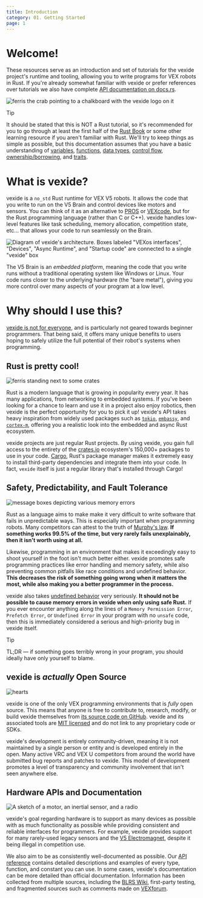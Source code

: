 ```yaml
---
title: Introduction
category: 01. Getting Started
page: 1
---
```



# Welcome!

These resources serve as an introduction and set of tutorials for the vexide project's runtime and tooling, allowing you to write programs for VEX robots in Rust. If you're already somewhat familiar with vexide or prefer references over tutorials we also have complete [API documentation on docs.rs](https://docs.rs/vexide).

![ferris the crab pointing to a chalkboard with the vexide logo on it](/docs/professor-ferris.svg)

> [!TIP]
> It should be stated that this is NOT a Rust tutorial, so it's recommended for you to go through at least the first half of the [Rust Book](https://doc.rust-lang.org/book/) or some other learning resource if you aren't familiar with Rust. We'll try to keep things as simple as possible, but this documentation assumes that you have a basic understanding of [variables](https://doc.rust-lang.org/book/ch03-01-variables-and-mutability.html), [functions](https://doc.rust-lang.org/book/ch03-03-how-functions-work.html), [data types](https://doc.rust-lang.org/book/ch03-02-data-types.html), [control flow](https://doc.rust-lang.org/book/ch03-05-control-flow.html), [ownership/borrowing](https://doc.rust-lang.org/book/ch04-00-understanding-ownership.html), and [traits](https://doc.rust-lang.org/book/ch10-00-generics.html).

# What is vexide?

vexide is a `no_std` Rust runtime for VEX V5 robots. It allows the code that you write to run on the V5 Brain and control devices like motors and sensors. You can think of it as an alternative to [PROS](https://pros.cs.purdue.edu/) or [VEXcode](https://www.vexrobotics.com/vexcode), but for the Rust programming language (rather than C or C++). vexide handles low-level features like task scheduling, memory allocation, competition state, etc... that allows your code to run seamlessly on the Brain.

![Diagram of vexide's architecture. Boxes labeled "VEXos interfaces", "Devices", "Async Runtime", and "Startup code" are connected to a single "vexide" box](/docs/vexide-overview.svg)

The V5 Brain is an *embedded platform*, meaning the code that you write runs without a traditional operating system like Windows or Linux. Your code runs closer to the underlying hardware (the "bare metal"), giving you more control over many aspects of your program at a low level.

# Why should I use this?

<ins>vexide is not for everyone</ins>, and is particularly not geared towards beginner programmers. That being said, it offers many unique benefits to users hoping to safely utilize the full potential of their robot's systems when programming.

## Rust is pretty cool!

![ferris standing next to some crates](/docs/crates.svg)

Rust is a modern language that is growing in popularity every year. It has many applications, from networking to embedded systems. If you've been looking for a chance to learn and use it in a project also enjoy robotics, then vexide is the perfect opportunity for you to pick it up! vexide's API takes heavy inspiration from widely used packages such as [`tokio`](https://crates.io/crates/tokio), [`embassy`](https://embassy.dev/), and [`cortex-m`](https://github.com/rust-embedded/cortex-m), offering you a realistic look into the embedded and async Rust ecosystem.

vexide projects are just regular Rust projects. By using vexide, you gain full access to the entirety of the [crates.io](https://crates.io/) ecosystem's 150,000+ packages to use in your code. [Cargo](https://doc.rust-lang.org/cargo/), Rust's package manager makes it extremely easy to install third-party dependencies and integrate them into your code. In fact, `vexide` itself is just a regular library that's installed through Cargo!

## Safety, Predictability, and Fault Tolerance

![message boxes depicting various memory errors](/docs/aborts.svg)

Rust as a language aims to make make it very difficult to write software that fails in unpredictable ways. This is especially important when programming robots. Many competitors can attest to the truth of [Murphy's law](https://en.wikipedia.org/wiki/Murphy%27s_law). **If something works 99.5% of the time, but very rarely fails unexplainably, then it isn't worth using at all.**

Likewise, programming in an environment that makes it exceedingly easy to shoot yourself in the foot isn't much better either. vexide promotes safe programming practices like error handling and memory safety, while also preventing common pitfalls like race conditions and undefined behavior. **This decreases the risk of something going wrong when it matters the most, while also making you a better programmer in the process.**

vexide also takes [undefined behavior](https://en.wikipedia.org/wiki/Undefined_behavior) very seriously. **It should not be possible to cause memory errors in vexide when only using safe Rust.** If you ever encounter anything along the lines of a `Memory Permission Error`, `Prefetch Error`, or `Undefined Error` in your program with no `unsafe` code, then this is immediately considered a serious and high-priority bug in vexide itself.

> [!TIP]
> TL;DR — if something goes terribly wrong in your program, you should ideally have only yourself to blame.

## vexide is *actually* Open Source

![hearts](/docs/hearts.svg)

vexide is one of the only VEX programming environments that is *fully* open source. This means that anyone is free to contribute to, research, modify, or build vexide themselves from [its source code on GitHub](http://github.com/vexide/vexide). vexide and its associated tools are [MIT licensed](https://github.com/vexide/vexide/blob/main/LICENSE) and do not link to any proprietary code or SDKs.

vexide's development is entirely community-driven, meaning it is not maintained by a single person or entity and is developed entirely in the open. Many active VRC and VEX U competitors from around the world have submitted bug reports and patches to vexide. This model of development promotes a level of transparency and community involvement that isn't seen anywhere else.

## Hardware APIs and Documentation

![A sketch of a motor, an inertial sensor, and a radio](/docs/smart-devices.svg)

vexide's goal regarding hardware is to support as many devices as possible with as much functionality as possible while providing consistent and reliable interfaces for programmers. For example, vexide provides support for many rarely-used legacy sensors and the [V5 Electromagnet](https://docs.rs/vexide-devices/latest/vexide_devices/smart/electromagnet/struct.Electromagnet.html), despite it being illegal in competition use.

We also aim to be as consistently well-documented as possible. Our [API reference](https://docs.rs/vexide) contains detailed descriptions and examples of every type, function, and constant you can use. In some cases, vexide's documentation can be more detailed than official documentation. Information has been collected from multiple sources, including the [BLRS Wiki](https://wiki.purduesigbots.com/), first-party testing, and fragmented sources such as comments made on [VEXforum](https://www.vexforum.com/).
